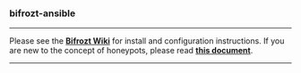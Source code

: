 ### bifrozt-ansible

---

Please see the [**Bifrozt Wiki**](https://github.com/Bifrozt/bifrozt-ansible/wiki) for install and configuration instructions.
If you are new to the concept of honeypots, please read [**this document**](https://github.com/Bifrozt/bifrozt-ansible/wiki/Risks.).

---
